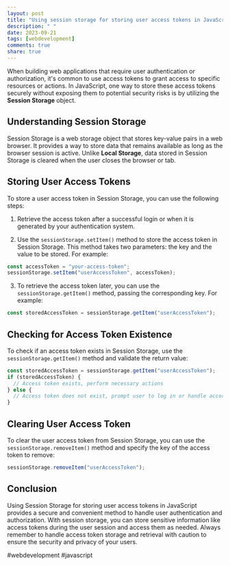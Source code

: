 ```yaml
---
layout: post
title: "Using session storage for storing user access tokens in JavaScript"
description: " "
date: 2023-09-21
tags: [webdevelopment]
comments: true
share: true
---
```


When building web applications that require user authentication or authorization, it's common to use access tokens to grant access to specific resources or actions. In JavaScript, one way to store these access tokens securely without exposing them to potential security risks is by utilizing the **Session Storage** object.

## Understanding Session Storage

Session Storage is a web storage object that stores key-value pairs in a web browser. It provides a way to store data that remains available as long as the browser session is active. Unlike **Local Storage**, data stored in Session Storage is cleared when the user closes the browser or tab.

## Storing User Access Tokens

To store a user access token in Session Storage, you can use the following steps:

1. Retrieve the access token after a successful login or when it is generated by your authentication system.

2. Use the `sessionStorage.setItem()` method to store the access token in Session Storage. This method takes two parameters: the key and the value to be stored. For example:

```javascript
const accessToken = "your-access-token";
sessionStorage.setItem("userAccessToken", accessToken);
```

3. To retrieve the access token later, you can use the `sessionStorage.getItem()` method, passing the corresponding key. For example:

```javascript
const storedAccessToken = sessionStorage.getItem("userAccessToken");
```

## Checking for Access Token Existence

To check if an access token exists in Session Storage, use the `sessionStorage.getItem()` method and validate the return value:

```javascript
const storedAccessToken = sessionStorage.getItem("userAccessToken");
if (storedAccessToken) {
  // Access token exists, perform necessary actions
} else {
  // Access token does not exist, prompt user to log in or handle accordingly
}
```

## Clearing User Access Token

To clear the user access token from Session Storage, you can use the `sessionStorage.removeItem()` method and specify the key of the access token to remove:

```javascript
sessionStorage.removeItem("userAccessToken");
```

## Conclusion

Using Session Storage for storing user access tokens in JavaScript provides a secure and convenient method to handle user authentication and authorization. With session storage, you can store sensitive information like access tokens during the user session and access them as needed. Always remember to handle access token storage and retrieval with caution to ensure the security and privacy of your users.

#webdevelopment #javascript